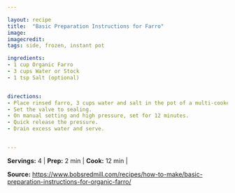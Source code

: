 ```yaml
---

layout: recipe
title:  "Basic Preparation Instructions for Farro"
image: 
imagecredit: 
tags: side, frozen, instant pot

ingredients:
- 1 cup Organic Farro
- 3 cups Water or Stock
- 1 tsp Salt (optional)


directions:
- Place rinsed farro, 3 cups water and salt in the pot of a multi-cooker. 
- Set the valve to sealing.
- On manual setting and high pressure, set for 12 minutes.
- Quick release the pressure.
- Drain excess water and serve.


---
```


**Servings:** 4 | **Prep:** 2 min | **Cook:** 12 min | 

**Source:** https://www.bobsredmill.com/recipes/how-to-make/basic-preparation-instructions-for-organic-farro/
